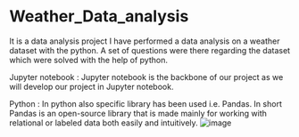 # Weather_Data_analysis
It is a data analysis project 
I have performed  a data analysis on a weather dataset with the python. A set of questions were there regarding the  dataset  which were solved with the help of python. 


Jupyter notebook : Jupyter notebook is the backbone of our project as we will develop our project in Jupyter notebook.

Python : In python also specific library has been used i.e. Pandas. In short Pandas is an open-source library that is made mainly for working with relational or labeled data both easily and intuitively.
![image](https://user-images.githubusercontent.com/89680386/205440629-ef4eed04-ca82-4777-878c-b013f842f43d.png)
